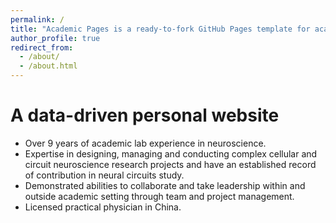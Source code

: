 ```yaml
---
permalink: /
title: "Academic Pages is a ready-to-fork GitHub Pages template for academic personal websites"
author_profile: true
redirect_from: 
  - /about/
  - /about.html
---
```


A data-driven personal website
======
*	Over 9 years of academic lab experience in neuroscience.
*	Expertise in designing, managing and conducting complex cellular and circuit neuroscience research projects and have an established record of contribution in neural circuits study.
*	Demonstrated abilities to collaborate and take leadership within and outside academic setting through team and project management. 
*	Licensed practical physician in China.

